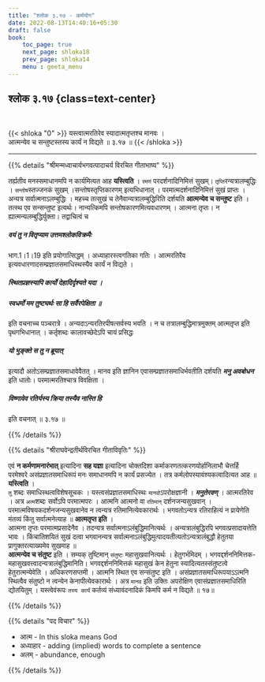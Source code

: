 ```yaml
---
title: "श्लोक ३.१७ - कर्मयोग"
date: 2022-08-13T14:40:16+05:30
draft: false
book:
    toc_page: true
    next_page: shloka18
    prev_page: shloka14
    menu : geeta_menu
---
```




## श्लोक ३.१७ {class=text-center}

<br/>

{{< shloka  "0"  >}}
यस्त्वात्मरतिरेव स्यादात्मतृप्तश्च मानवः ।  
आत्मन्येव च सन्तुष्टस्तस्य कार्यं न विद्यते ॥ ३.१७ ॥
{{< /shloka >}}

---


{{% details "श्रीमन्मध्वाचार्यभगवत्पादाचर्य विरचित  गीताभाष्य" %}}

तर्ह्यतीव मनस्समाधानमपि न कार्यमित्यत आह **यस्त्विति** । `रमणं` 
परदर्शनादिनिमित्तं सुखम्। `तृप्ति`रन्यत्रालम्बुद्धिः । `सन्तोष`स्तज्जनकं 
सुखम् ।सन्तोषस्तृप्तिकारणम् इत्यभिधानात् । परमात्मदर्शनादिनिमित्तं सुखं 
प्राप्तः । अन्यत्र सर्वात्मनाऽलम्बुद्धिः । महच्च तत्सुखं च 
तेनैवान्यत्रालम्बुद्धिरिति दर्शयति **आत्मन्येव च सन्तुष्ट** इति । तत्स्थ 
एव सन्सन्तुष्ट इत्यर्थः। नान्यत्किमपि सन्तोषकारणमित्यवधारणम् । आत्मना 
तृप्तः। न ह्यात्मन्यलम्बुद्धिर्युक्ता। तद्वाचित्वं च 
##### वयं तु न वितृप्याम उत्तमश्लोकविक्रमैः 
भाग.1।1।19 इति प्रयोगात्सिद्धम् । 
अध्याहारस्त्वगतिका गतिः । आत्मरतिरैव 
इत्यवधारणादसम्प्रज्ञातसमाधिस्थस्यैव कार्यं न 
विद्यते । 
##### स्थितप्रज्ञस्यापि कार्यो देहादिर्दृश्यते यदा ।
##### स्वधर्मो मम तुष्ट्यर्थः सा हि सर्वैरपेक्षिता ॥ 
इति वचनाच्च पञ्चरात्रे । 
अन्यदाऽन्यरतिरपीषत्सर्वस्य भवति । न च तत्रालम्बुद्धिमात्रमुक्तम् 
आत्मतृप्त इति पृथगभिधानात् । कर्तृशब्दः कालावच्छेदेऽपि चायं 
प्रसिद्धः 
##### यो भुङ्क्ते स तु न ब्रूयात् 
इत्यादौ अतोऽसम्प्रज्ञातसमाधावेवैतत् । मानव इति ज्ञानिन 
एवासम्प्रज्ञातसमाधिर्भवतीति दर्शयति ***मनु अवबोधन*** इति धातोः। 
परमात्मरतिश्चात्र विवक्षिता । 
##### विष्णावेव रतिर्यस्य क्रिया तस्यैव नास्ति हि 
इति वचनात्  ॥ ३.१७ ॥

{{% /details %}}



{{% details "श्रीराघवेन्द्रतीर्थविरचित गीताविवृतिः" %}}

एवं **न कर्मणामनारंभात्‌** इत्यादिना **सह यज्ञा** इत्यादिना चोक्तदिशा
कर्माकरणतत्करणयोर्हानिलाभौ चेत्तर्हि परमेश्वरे असंप्रज्ञातसमाधिरूपं
मनः समाधानमपि न कार्यं प्रसज्येत । तत्र कर्मलोपस्यावंश्यकत्वादित्यत आह
॥ **यस्त्विति** ।  
`तु` शब्दः समाधिस्थत्वविशेषसूचकः । यस्त्वसंप्रज्ञातसमाधिस्थः
`मानवो`ऽपरोक्षज्ञानी । ***मनुतेरवण्***‌ । आत्मरतिरेव । 
अत्र `अत्म`शब्दः सर्वोऽपि परमात्मपरः । 
आत्मनि आत्मनो वा `रतिमान्` दर्शनजन्यसुखवान्‌ ।
परमात्मविषयकदर्शनजन्यसुखवानेव न त्वन्यत्र रतिमानित्येवकारार्थः ।
भगवतोऽन्यत्र रतिराहित्यं न प्रायेणेति मंतव्यं किंतु सर्वात्मनेत्याह ॥
**आत्मतृप्त इति** ।  
आत्मना तृप्तः परमात्मप्रसादेनैव । तदन्यत्र
सर्वात्मनाऽलंबुद्धिमानित्यर्थः । 
अन्यत्रालंबुद्धिरपि भगवत्प्रसादायत्तेति भावः ।
किंचातिशयितं सुखं दत्वा भगवानन्यत्र 
सर्वात्मनाऽलंबुद्धिमुत्पादयतीत्यतोऽन्यत्रालंबुद्धौ 
हेतुतया प्रागुक्तरत्याख्यमेव सुखमाह ॥  
**आत्मन्येव च संतुष्ट** इति । सम्यक्‌ तुष्टिमान्‌ `संतुष्टः` 
महासुखवानित्यर्थः । हेतुगर्भमिदम्‌ ।
भगवद्दर्शननिमित्तक- महासुखवत्त्वादन्यत्रालंबुद्धिमानिति। 
भगवद्दर्शननिमित्तकं
महासुखं केन हेतुना स्यादित्यतस्संतुष्टत्वे हेतुरात्मन्येवेति ।
अधिकरणसप्तमी । आत्मनि स्थित एव सन्संतुष्ट इति ।
असंप्रज्ञातसमाधिरूपयाऽऽत्मनि स्थित्वैव संतुष्टो न त्वन्येन 
केनापीत्येवकारार्थः । अत्र `मानव` इति उक्तिः अपरोक्षिण 
एवासंप्रज्ञातसमाधिरिति द्योतयितुम्‌ ।
यस्त्वेवंरूपः `तस्य कार्यं` कर्तव्यं संध्यावंदनादिकं किमपि 
कर्म न विद्यते ॥ १७॥

{{% /details %}}



{{% details "पद विचार" %}}

- आत्म - In this sloka means God
- अध्याहार -  adding (implied) words to complete a sentence
- अलम् - abundance, enough

{{% /details %}}
